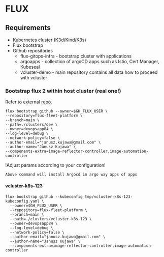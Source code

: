 # FLUX

## Requirements

* Kubernetes cluster (K3d/Kind/K3s)
* Flux bootstrap
* Github repositories
    - flux-gitops-infra - bootstrap cluster with applications
    - argoapps          - collection of argoCD apps such as Istio, Cert Manager, Kubeseal
    - vcluster-demo     - main repository contains all data how to proceed with vcluster

### Bootstrap flux 2 within host cluster (real one!)
Refer to external [repo](https://github.com/devopsapp84/flux-gitops-infra).

```
flux bootstrap github --owner=$GH_FLUX_USER \
--repository=flux-fleet-platform \
--branch=main \
--path=./clusters/dev \
--owner=devopsapp84 \
--log-level=debug \
--network-policy=false \
--author-email="janusz.kujawa@gmail.com" \
--author-name="Janusz Kujawa" \
--components-extra=image-reflector-controller,image-automation-controller 
```

!Adjust params according to your configuration!

`Above command will install Argocd in argo way apps of apps`

#### vcluster-k8s-123
```
flux bootstrap github --kubeconfig tmp/vcluster-k8s-123-kubeconfig.yaml \
  --owner=$GH_FLUX_USER \
  --repository=flux-fleet-platform \
  --branch=main \
  --path=./clusters/vcluster-k8s-123 \
  --owner=devopsapp84 \
  --log-level=debug \
  --network-policy=false \
  --author-email="janusz.kujawa@gmail.com" \
  --author-name="Janusz Kujawa" \
  --components-extra=image-reflector-controller,image-automation-controller 
```
